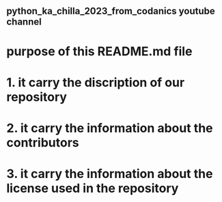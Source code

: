 ## python_ka_chilla_2023_from_codanics youtube channel
# purpose of this README.md file
# 1. it carry the discription of our repository
# 2. it carry the information about the contributors
# 3. it carry the information about the license used in the repository
